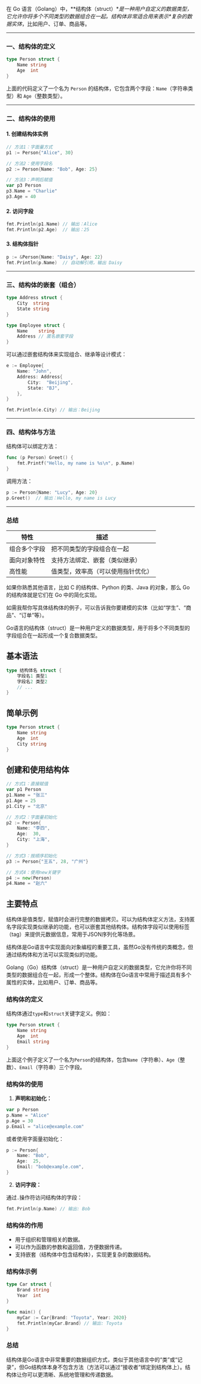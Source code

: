 在 Go 语言（Golang）中，**结构体（struct）\**是一种用户自定义的数据类型，它允许你将多个不同类型的数据组合在一起。结构体非常适合用来表示\**复杂的数据实体**，比如用户、订单、商品等。

------

### 一、结构体的定义

```go
type Person struct {
    Name string
    Age  int
}
```

上面的代码定义了一个名为 `Person` 的结构体，它包含两个字段：`Name`（字符串类型）和 `Age`（整数类型）。

------

### 二、结构体的使用

#### 1. 创建结构体实例

```go
// 方法1：字面量方式
p1 := Person{"Alice", 30}

// 方法2：使用字段名
p2 := Person{Name: "Bob", Age: 25}

// 方法3：声明后赋值
var p3 Person
p3.Name = "Charlie"
p3.Age = 40
```

#### 2. 访问字段

```go
fmt.Println(p1.Name) // 输出：Alice
fmt.Println(p2.Age)  // 输出：25
```

#### 3. 结构体指针

```go
p := &Person{Name: "Daisy", Age: 22}
fmt.Println(p.Name)  // 自动解引用，输出 Daisy
```

------

### 三、结构体的嵌套（组合）

```go
type Address struct {
    City  string
    State string
}

type Employee struct {
    Name    string
    Address // 匿名嵌套字段
}
```

可以通过嵌套结构体来实现组合、继承等设计模式：

```go
e := Employee{
    Name: "John",
    Address: Address{
        City:  "Beijing",
        State: "BJ",
    },
}

fmt.Println(e.City) // 输出：Beijing
```

------

### 四、结构体与方法

结构体可以绑定方法：

```go
func (p Person) Greet() {
    fmt.Printf("Hello, my name is %s\n", p.Name)
}
```

调用方法：

```go
p := Person{Name: "Lucy", Age: 20}
p.Greet()  // 输出：Hello, my name is Lucy
```

------

### 总结

| 特性         | 描述                               |
| ------------ | ---------------------------------- |
| 组合多个字段 | 把不同类型的字段组合在一起         |
| 面向对象特性 | 支持方法绑定、嵌套（类似继承）     |
| 高性能       | 值类型，效率高（可以使用指针优化） |

如果你熟悉其他语言，比如 C 的结构体、Python 的类、Java 的对象，那么 Go 的结构体就是它们在 Go 中的简化实现。

如需我帮你写具体结构体的例子，可以告诉我你要建模的实体（比如“学生”、“商品”、“订单”等）。







Go语言的结构体（struct）是一种用户定义的数据类型，用于将多个不同类型的字段组合在一起形成一个复合数据类型。

## 基本语法

```go
type 结构体名 struct {
    字段名1 类型1
    字段名2 类型2
    // ...
}
```

## 简单示例

```go
type Person struct {
    Name string
    Age  int
    City string
}
```

## 创建和使用结构体

```go
// 方式1：直接赋值
var p1 Person
p1.Name = "张三"
p1.Age = 25
p1.City = "北京"

// 方式2：字面量初始化
p2 := Person{
    Name: "李四",
    Age:  30,
    City: "上海",
}

// 方式3：按顺序初始化
p3 := Person{"王五", 28, "广州"}

// 方式4：使用new关键字
p4 := new(Person)
p4.Name = "赵六"
```

## 主要特点

结构体是值类型，赋值时会进行完整的数据拷贝。可以为结构体定义方法，支持匿名字段实现类似继承的功能，也可以嵌套其他结构体。结构体字段可以使用标签（tag）来提供元数据信息，常用于JSON序列化等场景。

结构体是Go语言中实现面向对象编程的重要工具，虽然Go没有传统的类概念，但通过结构体和方法可以实现类似的功能。





Golang（Go）结构体（struct）是一种用户自定义的数据类型，它允许你将不同类型的数据组合在一起，形成一个整体。结构体在Go语言中常用于描述具有多个属性的实体，比如用户、订单、商品等。

### 结构体的定义

结构体通过`type`和`struct`关键字定义。例如：

```go
type Person struct {
    Name string
    Age  int
    Email string
}
```

上面这个例子定义了一个名为`Person`的结构体，包含`Name`（字符串）、`Age`（整数）、`Email`（字符串）三个字段。

### 结构体的使用

1. **声明和初始化：**

```go
var p Person
p.Name = "Alice"
p.Age = 30
p.Email = "alice@example.com"
```

或者使用字面量初始化：

```go
p := Person{
    Name: "Bob",
    Age:  25,
    Email: "bob@example.com",
}
```

2. **访问字段：**

通过`.`操作符访问结构体的字段：

```go
fmt.Println(p.Name) // 输出: Bob
```

### 结构体的作用

- 用于组织和管理相关的数据。
- 可以作为函数的参数和返回值，方便数据传递。
- 支持嵌套（结构体中包含结构体），实现更复杂的数据结构。

### 结构体示例

```go
type Car struct {
    Brand string
    Year  int
}

func main() {
    myCar := Car{Brand: "Toyota", Year: 2020}
    fmt.Println(myCar.Brand) // 输出: Toyota
}
```

### 总结

结构体是Go语言中非常重要的数据组织方式，类似于其他语言中的“类”或“记录”，但Go结构体本身不包含方法（方法可以通过“接收者”绑定到结构体上）。结构体让你可以更清晰、系统地管理和传递数据。